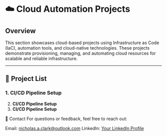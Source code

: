 # ☁️ Cloud Automation Projects

## Overview
This section showcases cloud-based projects using Infrastructure as Code (IaC), automation tools, and cloud-native technologies. These projects demonstrate provisioning, managing, and automating cloud resources for scalable and reliable infrastructure.

---

## 📂 Project List

### 1. **CI/CD Pipeline Setup**
2. **CI/CD Pipeline Setup**
3. **CI/CD Pipeline Setup**

📧 Contact
For questions or feedback, feel free to reach out:

Email: nicholas.a.clark@outlook.com
LinkedIn: [Your LinkedIn Profile](https://www.linkedin.com/in/nicholas-a-clark/)
